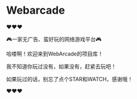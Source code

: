 # Webarcade
❤❤❤

🎮一家无广告、蛮好玩的网络游戏平台🎮

哈喽啊！欢迎来到WebArcade的项目库！

我不知道你玩过没有，如果没有，赶紧去玩吧！

如果玩过的话，别忘了点个STAR和WATCH，感谢哦！

❤❤❤
